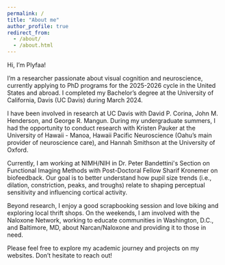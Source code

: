 ```yaml
---
permalink: /
title: "About me"
author_profile: true
redirect_from: 
  - /about/
  - /about.html
---
```


Hi, I’m Plyfaa! 

I’m a researcher passionate about visual cognition and neuroscience, currently applying to PhD programs for the 2025-2026 cycle in the United States and abroad. I completed my Bachelor’s degree at the University of California, Davis (UC Davis) during March 2024. 

I have been involved in research at UC Davis with David P. Corina, John M. Henderson, and George R. Mangun. During my undergraduate summers, I had the opportunity to conduct research with Kristen Pauker at the University of Hawaii - Manoa, Hawaii Pacific Neuroscience (Oahu’s main provider of neuroscience care), and Hannah Smithson at the University of Oxford. 

Currently, I am working at NIMH/NIH in Dr. Peter Bandettini's Section on Functional Imaging Methods with Post-Doctoral Fellow Sharif Kronemer on biofeedback. Our goal is to better understand how pupil size trends (i.e., dilation, constriction, peaks, and troughs) relate to shaping perceptual sensitivity and influencing cortical activity. 

Beyond research, I enjoy a good scrapbooking session and love biking and exploring local thrift shops. On the weekends, I am involved with the Naloxone Network, working to educate communities in Washington, D.C., and Baltimore, MD, about Narcan/Naloxone and providing it to those in need.

Please feel free to explore my academic journey and projects on my websites. Don’t hesitate to reach out! 



























